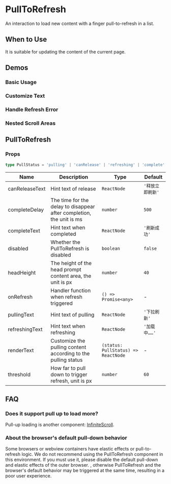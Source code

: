 # PullToRefresh

An interaction to load new content with a finger pull-to-refresh in a list.

## When to Use

It is suitable for updating the content of the current page.

## Demos

### Basic Usage

<code src="./demos/demo1.tsx"></code>

### Customize Text

<code src="./demos/demo2.tsx"></code>

### Handle Refresh Error

<code src="./demos/demo3.tsx"></code>

### Nested Scroll Areas

<code src="./demos/demo-nested.tsx"></code>

## PullToRefresh

### Props

```ts | pure
type PullStatus = 'pulling' | 'canRelease' | 'refreshing' | 'complete'
```

| Name           | Description                                                          | Type                                | Default          |
| -------------- | -------------------------------------------------------------------- | ----------------------------------- | ---------------- |
| canReleaseText | Hint text of release                                                 | `ReactNode`                         | `'释放立即刷新'` |
| completeDelay  | The time for the delay to disappear after completion, the unit is ms | `number`                            | `500`            |
| completeText   | Hint text when completed                                             | `ReactNode`                         | `'刷新成功'`     |
| disabled       | Whether the PullToRefresh is disabled                                | `boolean`                           | `false`          |
| headHeight     | The height of the head prompt content area, the unit is px           | `number`                            | `40`             |
| onRefresh      | Handler function when refresh triggered                              | `() => Promise<any>`                | -                |
| pullingText    | Hint text of pulling                                                 | `ReactNode`                         | `'下拉刷新'`     |
| refreshingText | Hint text when refreshing                                            | `ReactNode`                         | `'加载中……'`     |
| renderText     | Customize the pulling content according to the pulling status        | `(status: PullStatus) => ReactNode` | -                |
| threshold      | How far to pull down to trigger refresh, unit is px                  | `number`                            | `60`             |

## FAQ

### Does it support pull up to load more?

Pull-up loading is another component: [InfiniteScroll](./infinite-scroll).

### About the browser's default pull-down behavior

Some browsers or webview containers have elastic effects or pull-to-refresh logic. We do not recommend using the PullToRefresh component in this environment. If you must use it, please disable the default pull-down and elastic effects of the outer browser. , otherwise PullToRefresh and the browser's default behavior may be triggered at the same time, resulting in a poor user experience.
